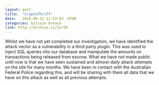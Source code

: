 ```yaml
---
layout: post
title:  "CryptoThrift"
date:   2016-06-21 11:52:03 -0700
categories: bitcoin breach
link: http://archive.is/Zur5R
---
```

Whilst we have not yet completed our investigation, we have identified the attack vector as a vulnerability in a third party plugin. This was used to inject SQL queries into our database and manipulate the amounts on transactions being released from escrow. What we have not made public until now is that we have seen sustained and almost-daily attack attempts on the site for many months. We have been in contact with the Australian Federal Police regarding this, and will be sharing with them all data that we have on this attack as well as all previous attempts.
